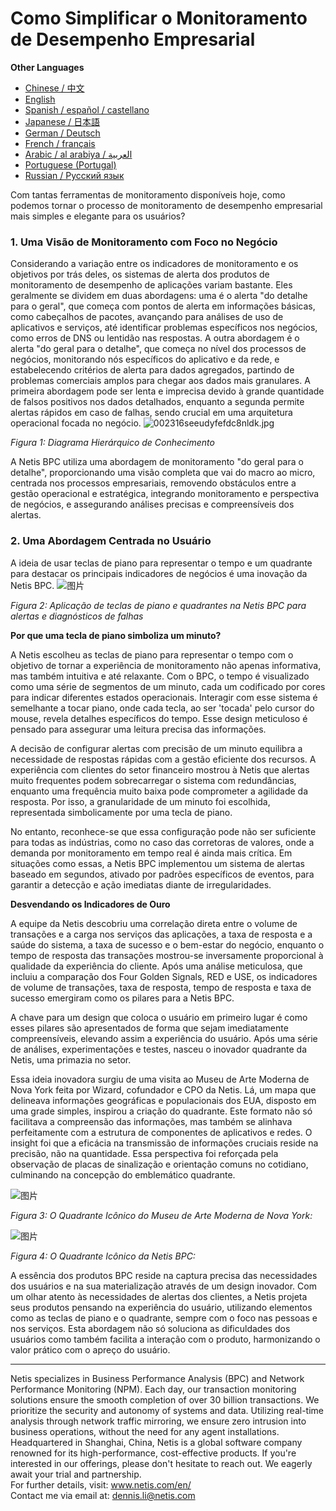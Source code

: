 # Como Simplificar o Monitoramento de Desempenho Empresarial

**Other Languages**

+ [Chinese / 中文](https://github.com/lvdeshuii/OverFlow/blob/main/docs/zh/How-to-Gracefully-Implement-Business-Performance-Monitoring-zh.md)
+ [English](https://github.com/lvdeshuii/OverFlow/blob/main/docs/en/How-to-Gracefully-Implement-Business-Performance-Monitoring-en.md)
+ [Spanish / español / castellano](https://github.com/lvdeshuii/OverFlow/blob/main/docs/es/How-to-Gracefully-Implement-Business-Performance-Monitoring-es.md)
+ [Japanese / 日本語](https://github.com/lvdeshuii/OverFlow/blob/main/docs/ja/How-to-Gracefully-Implement-Business-Performance-Monitoring-ja.md)
+ [German / Deutsch](https://github.com/lvdeshuii/OverFlow/blob/main/docs/de/How-to-Gracefully-Implement-Business-Performance-Monitoring-de.md)
+ [French / français](https://github.com/lvdeshuii/OverFlow/blob/main/docs/fr/How-to-Gracefully-Implement-Business-Performance-Monitoring-fr.md)
+ [Arabic / al arabiya / العربية](https://github.com/lvdeshuii/OverFlow/blob/main/docs/ar/How-to-Gracefully-Implement-Business-Performance-Monitoring-ar.md)
+ [Portuguese (Portugal)](https://github.com/lvdeshuii/OverFlow/blob/main/docs/pt/How-to-Gracefully-Implement-Business-Performance-Monitoring-pt.md)
+ [Russian / Русский язык](https://github.com/lvdeshuii/OverFlow/blob/main/docs/ru/How-to-Gracefully-Implement-Business-Performance-Monitoring-ru.md)


Com tantas ferramentas de monitoramento disponíveis hoje, como podemos tornar o processo de monitoramento de desempenho empresarial mais simples e elegante para os usuários?

### **1. Uma Visão de Monitoramento com Foco no Negócio**

Considerando a variação entre os indicadores de monitoramento e os objetivos por trás deles, os sistemas de alerta dos produtos de monitoramento de desempenho de aplicações variam bastante. Eles geralmente se dividem em duas abordagens: uma é o alerta "do detalhe para o geral", que começa com pontos de alerta em informações básicas, como cabeçalhos de pacotes, avançando para análises de uso de aplicativos e serviços, até identificar problemas específicos nos negócios, como erros de DNS ou lentidão nas respostas. A outra abordagem é o alerta "do geral para o detalhe", que começa no nível dos processos de negócios, monitorando nós específicos do aplicativo e da rede, e estabelecendo critérios de alerta para dados agregados, partindo de problemas comerciais amplos para chegar aos dados mais granulares. A primeira abordagem pode ser lenta e imprecisa devido à grande quantidade de falsos positivos nos dados detalhados, enquanto a segunda permite alertas rápidos em caso de falhas, sendo crucial em uma arquitetura operacional focada no negócio.
![002316seeudyfefdc8nldk.jpg](http://image.sciencenet.cn/album/201306/28/002316seeudyfefdc8nldk.jpg)

*Figura 1: Diagrama Hierárquico de Conhecimento*

A Netis BPC utiliza uma abordagem de monitoramento "do geral para o detalhe", proporcionando uma visão completa que vai do macro ao micro, centrada nos processos empresariais, removendo obstáculos entre a gestão operacional e estratégica, integrando monitoramento e perspectiva de negócios, e assegurando análises precisas e compreensíveis dos alertas.

### **2. Uma Abordagem Centrada no Usuário**

A ideia de usar teclas de piano para representar o tempo e um quadrante para destacar os principais indicadores de negócios é uma inovação da Netis BPC.
![图片](https://mmbiz.qpic.cn/mmbiz_gif/o672k3fsicq0zib9UrUva92PkicX1HbHqyo1rZQMYRmK4Yfiambegqu7bWA3usmGboVBg1Ziav7DHAmztEEPeSWuh7Q/640?wx_fmt=gif&wxfrom=5&wx_lazy=1)

*Figura 2: Aplicação de teclas de piano e quadrantes na Netis BPC para alertas e diagnósticos de falhas*

**Por que uma tecla de piano simboliza um minuto?**

A Netis escolheu as teclas de piano para representar o tempo com o objetivo de tornar a experiência de monitoramento não apenas informativa, mas também intuitiva e até relaxante. Com o BPC, o tempo é visualizado como uma série de segmentos de um minuto, cada um codificado por cores para indicar diferentes estados operacionais. Interagir com esse sistema é semelhante a tocar piano, onde cada tecla, ao ser 'tocada' pelo cursor do mouse, revela detalhes específicos do tempo. Esse design meticuloso é pensado para assegurar uma leitura precisa das informações.

A decisão de configurar alertas com precisão de um minuto equilibra a necessidade de respostas rápidas com a gestão eficiente dos recursos. A experiência com clientes do setor financeiro mostrou à Netis que alertas muito frequentes podem sobrecarregar o sistema com redundâncias, enquanto uma frequência muito baixa pode comprometer a agilidade da resposta. Por isso, a granularidade de um minuto foi escolhida, representada simbolicamente por uma tecla de piano.

No entanto, reconhece-se que essa configuração pode não ser suficiente para todas as indústrias, como no caso das corretoras de valores, onde a demanda por monitoramento em tempo real é ainda mais crítica. Em situações como essas, a Netis BPC implementou um sistema de alertas baseado em segundos, ativado por padrões específicos de eventos, para garantir a detecção e ação imediatas diante de irregularidades.

**Desvendando os Indicadores de Ouro**

A equipe da Netis descobriu uma correlação direta entre o volume de transações e a carga nos serviços das aplicações, a taxa de resposta e a saúde do sistema, a taxa de sucesso e o bem-estar do negócio, enquanto o tempo de resposta das transações mostrou-se inversamente proporcional à qualidade da experiência do cliente. Após uma análise meticulosa, que incluiu a comparação dos Four Golden Signals, RED e USE, os indicadores de volume de transações, taxa de resposta, tempo de resposta e taxa de sucesso emergiram como os pilares para a Netis BPC.

A chave para um design que coloca o usuário em primeiro lugar é como esses pilares são apresentados de forma que sejam imediatamente compreensíveis, elevando assim a experiência do usuário. Após uma série de análises, experimentações e testes, nasceu o inovador quadrante da Netis, uma primazia no setor.

Essa ideia inovadora surgiu de uma visita ao Museu de Arte Moderna de Nova York feita por Wizard, cofundador e CPO da Netis. Lá, um mapa que delineava informações geográficas e populacionais dos EUA, disposto em uma grade simples, inspirou a criação do quadrante. Este formato não só facilitava a compreensão das informações, mas também se alinhava perfeitamente com a estrutura de componentes de aplicativos e redes. O insight foi que a eficácia na transmissão de informações cruciais reside na precisão, não na quantidade. Essa perspectiva foi reforçada pela observação de placas de sinalização e orientação comuns no cotidiano, culminando na concepção do emblemático quadrante.

![图片](https://mmbiz.qpic.cn/mmbiz_jpg/o672k3fsicq0zib9UrUva92PkicX1HbHqyo8icuiaU00eVBRmcY23lm9lq2fzViaRNFP7DiaiccI3GpszkEpyQFMf4TEQw/640?wx_fmt=jpeg&wxfrom=5&wx_lazy=1&wx_co=1)

*Figura 3: O Quadrante Icônico do Museu de Arte Moderna de Nova York:*

![图片](https://mmbiz.qpic.cn/mmbiz_gif/o672k3fsicq0zib9UrUva92PkicX1HbHqyoVNumuLZRlcb00S7bS3dP9oicnycxmmwSAGrvAukAunwnB6HePm1FFUg/640?wx_fmt=gif&wxfrom=5&wx_lazy=1)

*Figura 4: O Quadrante Icônico da Netis BPC:*

A essência dos produtos BPC reside na captura precisa das necessidades dos usuários e na sua materialização através de um design inovador. Com um olhar atento às necessidades de alertas dos clientes, a Netis projeta seus produtos pensando na experiência do usuário, utilizando elementos como as teclas de piano e o quadrante, sempre com o foco nas pessoas e nos serviços. Esta abordagem não só soluciona as dificuldades dos usuários como também facilita a interação com o produto, harmonizando o valor prático com o apreço do usuário.

***
Netis specializes in Business Performance Analysis (BPC) and Network Performance Monitoring (NPM). Each day, our transaction monitoring solutions ensure the smooth completion of over 30 billion transactions. We prioritize the security and autonomy of systems and data. Utilizing real-time analysis through network traffic mirroring, we ensure zero intrusion into business operations, without the need for any agent installations. Headquartered in Shanghai, China, Netis is a global software company renowned for its high-performance, cost-effective products. If you're interested in our offerings, please don't hesitate to reach out. We eagerly await your trial and partnership.  
For further details, visit: www.netis.com/en/  
Contact me via email at: dennis.li@netis.com
